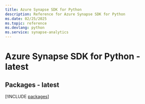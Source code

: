 ```yaml
---
title: Azure Synapse SDK for Python
description: Reference for Azure Synapse SDK for Python
ms.date: 02/25/2025
ms.topic: reference
ms.devlang: python
ms.service: synapse-analytics
---
```

# Azure Synapse SDK for Python - latest
## Packages - latest
[!INCLUDE [packages](synapse-index.md)]